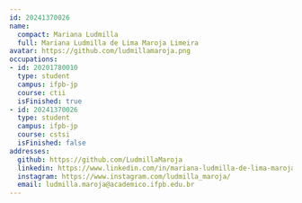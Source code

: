 ```yaml
---
id: 20241370026
name:
  compact: Mariana Ludmilla
  full: Mariana Ludmilla de Lima Maroja Limeira
avatar: https://github.com/ludmillamaroja.png
occupations:
- id: 20201780010
  type: student
  campus: ifpb-jp
  course: ctii
  isFinished: true
- id: 20241370026
  type: student
  campus: ifpb-jp
  course: cstsi
  isFinished: false
addresses:
  github: https://github.com/LudmillaMaroja
  linkedin: https://www.linkedin.com/in/mariana-ludmilla-de-lima-maroja-limeira-48170922b/
  instagram: https://www.instagram.com/ludmilla_maroja/
  email: ludmilla.maroja@academico.ifpb.edu.br
---
```

